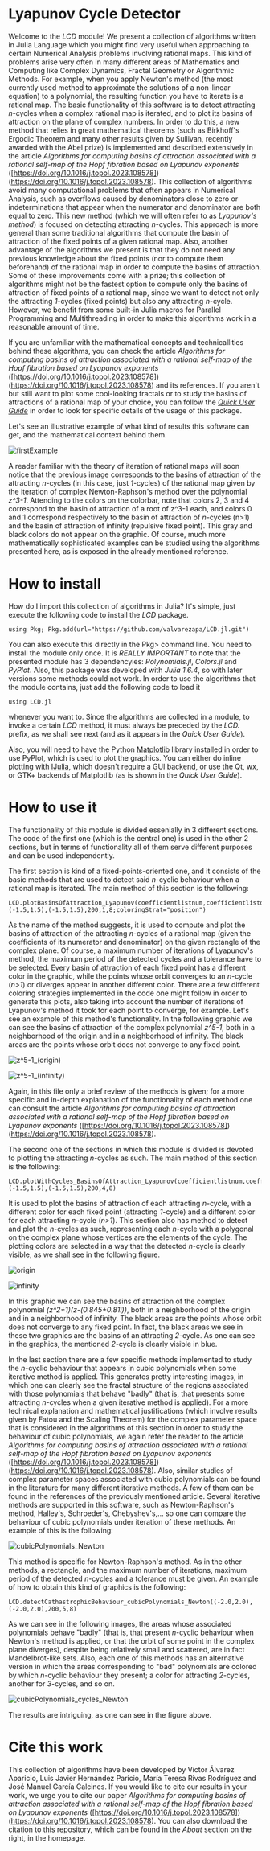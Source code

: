 ﻿# Lyapunov Cycle Detector

Welcome to the *LCD* module! We present a collection of algorithms written in Julia Language which you might find very useful when approaching to certain Numerical Analysis problems involving rational maps. This kind of problems arise very often in many different areas of Mathematics and Computing like Complex Dynamics, Fractal Geometry or Algorithmic Methods. For example, when you apply Newton's method (the most currently used method to approximate the solutions of a non-linear equation) to a polynomial, the resulting function you have to iterate is a rational map.
The basic functionality of this software is to detect attracting *n*-cycles when a complex rational map is iterated, and to plot its basins of attraction on the plane of complex numbers. In order to do this, a new method that relies in great mathematical theorems (such as Birkhoff's Ergodic Theorem and many other results given by Sullivan, recently awarded with the Abel prize) is implemented and described extensively in the article *Algorithms for computing basins of attraction associated with a rational self-map of the Hopf fibration based on Lyapunov exponents* ([https://doi.org/10.1016/j.topol.2023.108578])(https://doi.org/10.1016/j.topol.2023.108578).
This collection of algorithms avoid many computational problems that often appears in Numerical Analysis, such as overflows caused by denominators close to zero or indeterminations that appear when the numerator and denominator are both equal to zero.
This new method (which we will often refer to as *Lyapunov's method*) is focused on detecting attracting *n*-cycles. This approach is more general than some traditional algorithms that compute the basin of attraction of the fixed points of a given rational map. Also, another advantage of the algorithms we present is that they do not need any previous knowledge about the fixed points (nor to compute them beforehand) of the rational map in order to compute the basins of attraction.
Some of these improvements come with a prize; this collection of algorithms might not be the fastest option to compute only the basins of attraction of fixed points of a rational map, since we want to detect not only the attracting *1*-cycles (fixed points) but also any attracting *n*-cycle. However, we benefit from some built-in Julia macros for Parallel Programming and Multithreading in order to make this algorithms work in a reasonable amount of time.

If you are unfamiliar with the mathematical concepts and technicallities behind these algorithms, you can check the article *Algorithms for computing basins of attraction associated with a rational self-map of the Hopf fibration based on Lyapunov exponents* ([https://doi.org/10.1016/j.topol.2023.108578])(https://doi.org/10.1016/j.topol.2023.108578) and its references. If you aren't but still want to plot some cool-looking fractals or to study the basins of attractions of a rational map of your choice, you can follow the *[Quick User Guide](https://github.com/valvarezapa/LCD/blob/main/LCD%20Quick%20User%20Guide.ipynb)* in order to look for specific details of the usage of this package.

Let's see an illustrative example of what kind of results this software can get, and the mathematical context behind them.

![firstExample](https://github.com/valvarezapa/LCD/blob/main/Examples/Newton's%20method/z%5E3-1/z%5E3-1%20(origin).PNG "Basins of z^3-1")

A reader familiar with the theory of iteration of rational maps will soon notice that the previous image corresponds to the basins of attraction of the attracting *n*-cycles (in this case, just *1*-cycles) of the rational map given by the iteration of complex Newton-Raphson's method over the polynomial *z^3-1*. Attending to the colors on the colorbar, note that colors 2, 3 and 4 correspond to the basin of attraction of a root of z^3-1 each, and colors 0 and 1 correspond respectively to the basin of attraction of *n*-cycles (n>1) and the basin of attraction of infinity (repulsive fixed point).
This gray and black colors do not appear on the graphic. Of course, much more mathematically sophisticated examples can be studied using the algorithms presented here, as is exposed in the already mentioned reference. 

# How to install

How do I import this collection of algorithms in Julia? It's simple, just execute the following code to install the *LCD* package.

~~~
using Pkg; Pkg.add(url="https://github.com/valvarezapa/LCD.jl.git")
~~~

You can also execute this directly in the Pkg> command line. You need to install the module only once. It is *REALLY IMPORTANT* to note that the presented module has 3 dependencyies: *Polynomials.jl*, *Colors.jl* and *PyPlot*. Also, this package was developed with *Julia 1.6.4*, so with later versions some methods could not work. In order to use the algorithms that the module contains, just add the following code to load it

~~~
using LCD.jl
~~~

whenever you want to. Since the algorithms are collected in a module, to invoke a certain *LCD* method, it must always be preceded by the *LCD.* prefix, as we shall see next (and as it appears in the *Quick User Guide*).

Also, you will need to have the Python [Matplotlib](http://matplotlib.org/) library installed in order to use PyPlot, which is used to plot the graphics. You can either do inline plotting with [IJulia](https://github.com/JuliaLang/IJulia.jl), which doesn't require a GUI backend, or use the Qt, wx, or GTK+ backends of Matplotlib (as is shown in the *Quick User Guide*).

# How to use it

The functionality of this module is divided essenially in 3 different sections. The code of the first one (which is the central one) is used in the other 2 sections, but in terms of functionality all of them serve different purposes and can be used independently.

The first section is kind of a fixed-points-oriented one, and it consists of the basic methods that are used to detect said *n*-cyclic behaviour when a rational map is iterated. The main method of this section is the following:

~~~
LCD.plotBasinsOfAttraction_Lyapunov(coefficientlistnum,coefficientlistden,(-1.5,1.5),(-1.5,1.5),200,1,8;coloringStrat="position")
~~~

As the name of the method suggests, it is used to compute and plot the basins of attraction of the attracting *n*-cycles of a rational map (given the coefficients of its numerator and denominator) on the given rectangle of the complex plane. Of course, a maximum number of iterations of Lyapunov's method, the maximum period of the detected cycles and a tolerance have to be selected.
Every basin of attraction of each fixed point has a different color in the graphic, while the points whose orbit converges to an *n*-cycle (*n>1*) or diverges appear in another different color. There are a few different coloring strategies implemented in the code one might follow in order to generate this plots, also taking into account the number of iterations of Lyapunov's method it took for each point to converge, for example.
Let's see an example of this method's functionality. In the following graphic we can see the basins of attraction of the complex polynomial *z^5-1*, both in a neighborhood of the origin and in a neighborhood of infinity. The black areas are the points whose orbit does not converge to any fixed point.

![z^5-1_(origin)](https://github.com/valvarezapa/LCD/blob/main/Examples/Newton's%20method/z%5E5-1/z%5E5-1_(origin).png "Basins of z^5-1")

![z^5-1_(infinity)](https://github.com/valvarezapa/LCD/blob/main/Examples/Newton's%20method/z%5E5-1/z%5E5-1_(infinity).png "Basins of z^5-1 in a neighborhood of infinity")

Again, in this file only a brief review of the methods is given; for a more specific and in-depth explanation of the functionality of each method one can consult the article *Algorithms for computing basins of attraction associated with a rational self-map of the Hopf fibration based on Lyapunov exponents* ([https://doi.org/10.1016/j.topol.2023.108578])(https://doi.org/10.1016/j.topol.2023.108578).

The second one of the sections in which this module is divided is devoted to plotting the attracting *n*-cycles as such. The main method of this section is the following:

~~~
LCD.plotWithCycles_BasinsOfAttraction_Lyapunov(coefficientlistnum,coefficientlistden,(-1.5,1.5),(-1.5,1.5),200,4,8)
~~~

It is used to plot the basins of attraction of each attracting *n*-cycle, with a different color for each fixed point (attracting *1*-cycle) and a different color for each attracting *n*-cycle (*n>1*).  This section also has method to detect and plot the *n*-cycles as such, representing each *n*-cycle with a polygonal on the complex plane whose vertices are the elements of the cycle. The plotting colors are selected in a way that the detected *n*-cycle is clearly visible, as we shall see in the following figure.

![origin](https://github.com/valvarezapa/LCD/blob/main/Examples/Newton's%20method/(z%5E2%2B1)(z-(0.845%2B0.81i))%20%5B2%20-%20CYCLE%5D/2cycle_colorbar.PNG "Basins in a neighborhood of the origin")

![infinity](https://github.com/valvarezapa/LCD/blob/main/Examples/Newton's%20method/(z%5E2%2B1)(z-(0.845%2B0.81i))%20%5B2%20-%20CYCLE%5D/neighborhood_infinity_colorbar.PNG "Basins in a neighborhood of infinity")

In this graphic we can see the basins of attraction of the complex polynomial *(z^2+1)(z-(0.845+0.81i))*, both in a neighborhood of the origin and in a neighborhood of infinity. The black areas are the points whose orbit does not converge to any fixed point. In fact, the black areas we see in these two graphics are the basins of an attracting *2*-cycle. As one can see in the graphics, the mentioned *2*-cycle is clearly visible in blue.

In the last section there are a few specific methods implemented to study the *n*-cyclic behaviour that appears in cubic polynomials when some iterative method is applied. This generates pretty interesting images, in which one can clearly see the fractal structure of the regions associated with those polynomials that behave "badly" (that is, that presents some attracting *n*-cycles when a given iterative method is applied). For a more technical explanation and mathematical justifications (which involve results given by Fatou and the Scaling Theorem) for the complex parameter space that is considered in the algorithms of this section in order to study the behaviour of cubic polynomials, we again refer the reader to the article *Algorithms for computing basins of attraction associated with a rational self-map of the Hopf fibration based on Lyapunov exponents* ([https://doi.org/10.1016/j.topol.2023.108578])(https://doi.org/10.1016/j.topol.2023.108578). Also, similar studies of complex parameter spaces associated with cubic polynomials can be found in the literature for many different iterative methods. A few of them can be found in the references of the previously mentioned article.
Several iterative methods are supported in this software, such as Newton-Raphson's method, Halley's, Schroeder's, Chebyshev's,... so one can compare the behaviour of cubic polynomials under iteration of these methods.
An example of this is the following:

![cubicPolynomials_Newton](https://github.com/valvarezapa/LCD/blob/main/Examples/Newton's%20method/Parameter%20plane%20of%20cubic%20polynomials%20%5BDynamical%20Study%5D/parameter_plane_cubicPolynomials.PNG)

This method is specific for Newton-Raphson's method. As in the other methods, a rectangle, and the maximum number of iterations, maximum period of the detected *n*-cycles and a tolerance must be given. An example of how to obtain this kind of graphics is the following:

~~~
LCD.detectCathastrophicBehaviour_cubicPolynomials_Newton((-2.0,2.0),(-2.0,2.0),200,5,8)
~~~

As we can see in the following images, the areas whose associated polynomials behave "badly" (that is, that present *n*-cyclic behaviour when Newton's method is applied, or that the orbit of some point in the complex plane diverges), despite being relatively small and scattered, are in fact Mandelbrot-like sets.
Also, each one of this methods has an alternative version in which the areas corresponding to "bad" polynomials are colored by which *n*-cyclic behaviour they present; a color for attracting *2*-cycles, another for *3*-cycles, and so on.

![cubicPolynomials_cycles_Newton](https://github.com/valvarezapa/LCD/blob/main/Examples/Newton's%20method/Parameter%20plane%20of%20cubic%20polynomials%20%5BDynamical%20Study%5D/topRight_1bulb_2cycles.png)

The results are intriguing, as one can see in the figure above.

# Cite this work

This collection of algorithms have been developed by Víctor Álvarez Aparicio, Luis Javier Hernández Paricio, María Teresa Rivas Rodríguez and José Manuel García Calcines. If you would like to cite our results in your work, we urge you to cite our paper *Algorithms for computing basins of attraction associated with a rational self-map of the Hopf fibration based on Lyapunov exponents* ([https://doi.org/10.1016/j.topol.2023.108578])(https://doi.org/10.1016/j.topol.2023.108578). You can also download the citation to this repository, which can be found in the *About* section on the right, in the homepage.
